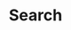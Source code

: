 ---
title: "Search"
layout: "search"
summary: "Search something on my blog!"
robotsNoIndex: true
---